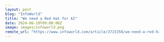 ```yaml
---
layout: post
blog: "InfoWorld"
title: "We need a Red Hat for AI"
date: 2024-06-10T09:00:00Z
image: images/infoworld.png
remote_url: "https://www.infoworld.com/article/3715358/we-need-a-red-hat-for-ai.html#tk.rss_applicationdevelopment"
---
```

